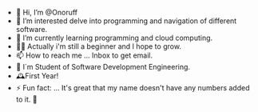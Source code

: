- 👋 Hi, I’m @Onoruff
- 👀 I’m interested delve into programming and navigation of different software.
- 🌱 I’m currently learning programming and cloud computing.
- 👶🏻 Actually i'm still a beginner and I hope to grow.
- 📫 How to reach me ... Inbox to get email.
- 📖 I´m Student of Software Development Engineering.
- 🕰️First Year!
- ⚡ Fun fact: ... It's great that my name doesn't have any numbers added to it. 🔢

<!---
Onoruff/Onoruff is a ✨ special ✨ repository because its `README.md` (this file) appears on your GitHub profile.
You can click the Preview link to take a look at your changes.
--->
